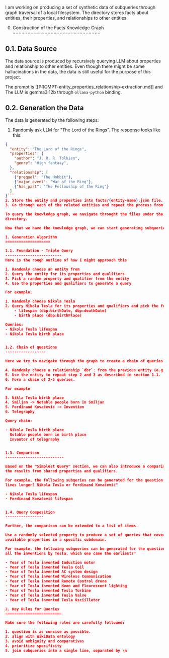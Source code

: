 I am working on producing a set of synthetic data of subqueries through 
graph traversal of a local filesystem. The directory stores facts about
entities, their properties, and relationships to other entities. 

0. Construction of the Facts Knowledge Graph
==============================

0.1. Data Source
----------------

The data source is produced by recursively querying LLM about properties and
relationship to other entities. Even though there might be some hallucinations
in the data, the data is still useful for the purpose of this project.

The prompt is [[PROMPT-entity_properties_relationship-extraction.md]] and 
The LLM is gemma3:12b through `ollama-python` binding.

0.2. Generation the Data
------------------------

The data is generated by the following steps:

1. Randomly ask LLM for "The Lord of the Rings". The response looks like this:

```json
{
  "entity": "The Lord of the Rings",
  "properties": {
    "author": "J. R. R. Tolkien",
    "genre": "High fantasy",
  },
  "relationship": [
    {"prequel": "The Hobbit"},
    {"major_event": "War of the Ring"},
    {"has_part": "The Fellowship of the Ring"}
  ]
}```
2. Store the entity and properties into facts/{entity-name}.json file.
3. Go through each of the related entities and repeat the process from 1.

To query the knowledge graph, we navigate throught the files under the `facts`
directory.

Now that we have the knowledge graph, we can start generating subqueries.

1. Generation Algorithm
====================

1.1. Foundation - Triple Query
-------------------------
Here is the rough outline of how I might approach this

1. Randomly choose an entity from 
2. Query the entity for its properties and qualifiers 
3. Pick a random property and qualifier from the entity
4. Use the properties and qualifiers to generate a query

For example:

1. Randomly choose Nikola Tesla
2. Query Nikola Tesla for its properties and qualifiers and pick the following:
    - lifespan (dbp:birthDate, dbp:deathDate)
    - birth place (dbp:birthPlace)

Queries:
- Nikola Tesla lifespan
- Nikola Tesla birth place


1.2. Chain of questions
------------------

Here we try to navigate through the graph to create a chain of queries. Building up from the previous workflow.

4. Randomly choose a relationship `dbr`: from the previous entity (e.g. dbr:Smiljan)
5. Use the entity to repeat step 2 and 3 as described in section 1.1.
6. Form a chain of 2-5 queries.

For example

3. Nikla Tesla birth place
4. Smiljan -> Notable people born in Smiljan
5. Ferdinand Kovačević -> Invention
6. Telegraphy

Query chain:

- Nikola Tesla birth place
  Notable people born in birth place
  Inventor of telegraphy


1.3. Comparison 
--------------------------

Based on the "Simplest Query" section, we can also introduce a comparison of
the results from shared properties and qualifiers.

For example, the following subqeries can be generated for the question: "Who
lives longer? Nikola Tesla or Ferdinand Kovačević"

- Nikola Tesla lifespan
- Ferdinand Kovačević lifespan


1.4. Query Composition
-----------------

Further, the comparison can be extended to a list of items.

Use a randomly selected property to produce a set of queries that cover all
available properties in a specific subdomain.

For example, the following subqueries can be generated for the question: "of
all the inventions by Tesla, which one came the earliest?"

- Year of Tesla invented Induction motor
- Year of Tesla invented Tesla Coil
- Year of Tesla invented AC system design
- Year of Tesla invented Wireless Communication
- Year of Tesla invented Remote Control drone
- Year of Tesla invented Neon and Flourescent lighting
- Year of Tesla invented Tesla Turbine
- Year of Tesla invented Tesla Valve
- Year of Tesla invented Tesla Osciillator

2. Key Rules for Queries
=========================

Make sure the following rules are carefully followed:

1. question is as concise as possible.
2. align with WikiData ontology
3. avoid ambiguity and comparatives
4. prioritize specificity
5. join subqueries into a single line, separated by \n
